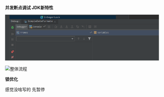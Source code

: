

**并发断点调试 JDK新特性**

   ![整体流程](https://raw.githubusercontent.com/qiurunze123/imageall/master/ideadebug.png)
   
   ![整体流程](https://raw.githubusercontent.com/qiurunze123/imageall/master/ideadebug1.png)

**锁优化**

感觉没啥写的 先暂停
